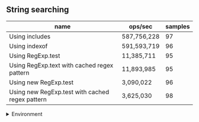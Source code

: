 ## String searching

|name|ops/sec|samples|
|-|-|-|
|Using includes|587,756,228|97|
|Using indexof|591,593,719|96|
|Using RegExp.test|11,385,711|95|
|Using RegExp.text with cached regex pattern|11,893,985|95|
|Using new RegExp.test|3,090,022|96|
|Using new RegExp.test with cached regex pattern|3,625,030|98|


<details>
<summary>Environment</summary>

* __Machine:__ linux x64 | 2 vCPUs | 6.8GB Mem
* __Run:__ Tue Oct 03 2023 02:05:25 GMT+0000 (Coordinated Universal Time)
</details>

